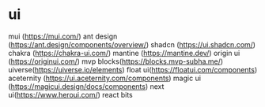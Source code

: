 # ui

mui (https://mui.com/)
ant design (https://ant.design/components/overview/)
shadcn (https://ui.shadcn.com/)
chakra (https://chakra-ui.com/)
mantine (https://mantine.dev/)
origin ui (https://originui.com/)
mvp blocks(https://blocks.mvp-subha.me/)
uiverse(https://uiverse.io/elements)
float ui(https://floatui.com/components)
aceternity (https://ui.aceternity.com/components)
magic ui (https://magicui.design/docs/components)
next ui(https://www.heroui.com/)
react bits
